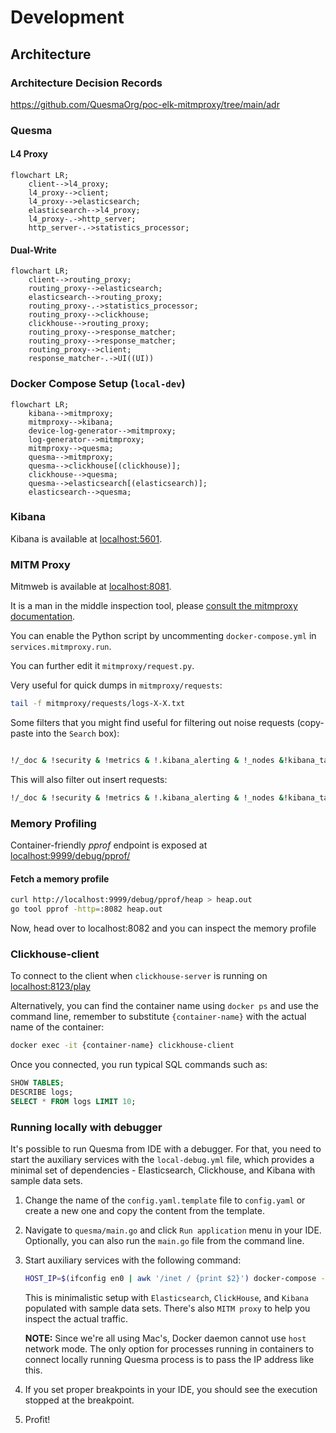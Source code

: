 # Development

## Architecture

### Architecture Decision Records

https://github.com/QuesmaOrg/poc-elk-mitmproxy/tree/main/adr

### Quesma

#### L4 Proxy

```mermaid
flowchart LR;
    client-->l4_proxy;
    l4_proxy-->client;
    l4_proxy-->elasticsearch;
    elasticsearch-->l4_proxy;
    l4_proxy-.->http_server;
    http_server-.->statistics_processor;
```

#### Dual-Write

```mermaid
flowchart LR;
    client-->routing_proxy;
    routing_proxy-->elasticsearch;
    elasticsearch-->routing_proxy;
    routing_proxy-.->statistics_processor;
    routing_proxy-->clickhouse;
    clickhouse-->routing_proxy;
    routing_proxy-->response_matcher;
    routing_proxy-->response_matcher;
    routing_proxy-->client;
    response_matcher-.->UI((UI))
```

### Docker Compose Setup (`local-dev`)

```mermaid
flowchart LR;
    kibana-->mitmproxy;
    mitmproxy-->kibana;
    device-log-generator-->mitmproxy;
    log-generator-->mitmproxy;
    mitmproxy-->quesma;
    quesma-->mitmproxy;
    quesma-->clickhouse[(clickhouse)];
    clickhouse-->quesma;
    quesma-->elasticsearch[(elasticsearch)];
    elasticsearch-->quesma;
```

### Kibana

Kibana is available at [localhost:5601](http://localhost:5601/app/observability-log-explorer/).

### MITM Proxy
Mitmweb is available at [localhost:8081](http://localhost:8081).

It is a man in the middle inspection tool, please [consult the mitmproxy documentation](https://docs.mitmproxy.org/stable/).

You can enable the Python script by uncommenting `docker-compose.yml` in `services.mitmproxy.run`.

You can further edit it `mitmproxy/request.py`.

Very useful for quick dumps in `mitmproxy/requests`:
```bash
tail -f mitmproxy/requests/logs-X-X.txt
```

Some filters that you might find useful for filtering out noise requests (copy-paste into the `Search` box):
```bash

!/_doc & !security & !metrics & !.kibana_alerting & !_nodes &!kibana_task_manager & !_pit & !_monitoring & !_xpack & !.reporting & !.kibana & !heartbeat & !_aliases & !_field_caps & !_license & !.logs-endpoint & !.fleet- & !traces & !_cluster & !_resolve & !_mapping & !logs-cloud & !.monitoring & !.ds-risk
```
This will also filter out insert requests:
```bash
!/_doc & !security & !metrics & !.kibana_alerting & !_nodes &!kibana_task_manager & !_pit & !_monitoring & !_xpack & !.reporting & !.kibana & !heartbeat & !_aliases & !_field_caps & !_license & !.logs-endpoint & !.fleet- & !traces & !_cluster & !_resolve & !_mapping & !logs-cloud & !.monitoring & !.ds-risk & !_bulk
```

### Memory Profiling
Container-friendly _pprof_ endpoint is exposed at [localhost:9999/debug/pprof/](http://localhost:9999/debug/pprof/)

#### Fetch a memory profile

```bash
curl http://localhost:9999/debug/pprof/heap > heap.out
go tool pprof -http=:8082 heap.out 
````

Now, head over to localhost:8082 and you can inspect the memory profile

### Clickhouse-client
To connect to the client when `clickhouse-server` is running on [localhost:8123/play](http://localhost:8123/play)

Alternatively, you can find the container name using `docker ps` and use the command line, remember to substitute `{container-name}` with the actual name of the container:

```bash
docker exec -it {container-name} clickhouse-client
```

Once you connected, you run typical SQL commands such as:
```sql
SHOW TABLES;
DESCRIBE logs;
SELECT * FROM logs LIMIT 10;
```


### Running locally with debugger

It's possible to run Quesma from IDE with a debugger. For that, you need to start the auxiliary services with the `local-debug.yml` file,
which provides a minimal set of dependencies - Elasticsearch, Clickhouse, and Kibana with sample data sets.

1. Change the name of the `config.yaml.template` file to `config.yaml` or create a new one and copy the content from the template.
2. Navigate to `quesma/main.go` and click `Run application` menu in your IDE. Optionally, you can also run the `main.go` file from the command line.
3. Start auxiliary services with the following command:
    ```bash
    HOST_IP=$(ifconfig en0 | awk '/inet / {print $2}') docker-compose -f docker/local-debug.yml up
    ```
   This is minimalistic setup with `Elasticsearch`, `ClickHouse`, and `Kibana` populated with sample data sets.
   There's also `MITM proxy` to help you inspect the actual traffic.

   **NOTE:** Since we're all using Mac's, Docker daemon cannot use `host` network mode. The only option for processes running
   in containers to connect locally running Quesma process is to pass the IP address like this.
4. If you set proper breakpoints in your IDE, you should see the execution stopped at the breakpoint.
5. Profit!
